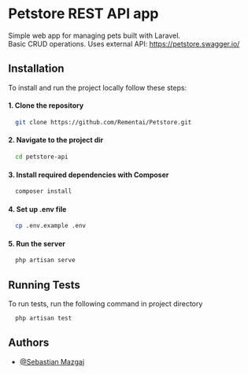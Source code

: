 
# Petstore REST API app

Simple web app for managing pets built with Laravel.    
Basic CRUD operations.
Uses external API: https://petstore.swagger.io/


## Installation

To install and run the project locally follow these steps:


#### 1. Clone the repository
```bash
  git clone https://github.com/Rementai/Petstore.git
```
#### 2. Navigate to the project dir
```bash
  cd petstore-api
```

#### 3. Install required dependencies with Composer
```bash
  composer install
```

#### 4. Set up .env file
```bash
  cp .env.example .env
```

#### 5. Run the server
```bash
  php artisan serve
```
## Running Tests

To run tests, run the following command in project directory

```bash
  php artisan test
```


## Authors

- [@Sebastian Mazgaj](https://github.com/Rementai)

